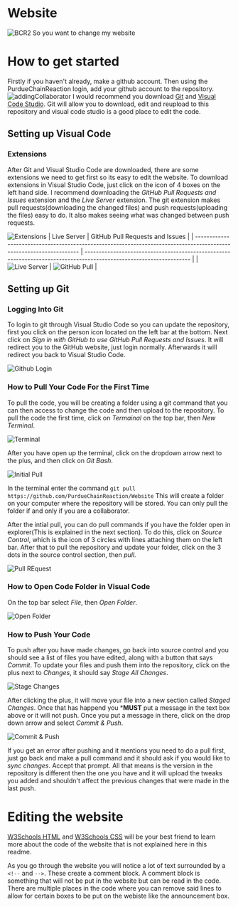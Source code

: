 # Website
![BCR2](https://github.com/PurdueChainReaction/Website/assets/136839609/d93af07e-174b-4ae8-968c-208b5a0bc476)
So you want to change my website

# How to get started
Firstly if you haven't already, make a github account. Then using the PurdueChainReaction login, add your github account to the repository. ![addingCollaborator](https://github.com/PurdueChainReaction/Website/assets/136839609/6f368dd6-3aed-4887-aaf3-ab34b57177c4) I would recommend you download [Git](https://git-scm.com/download/win) and [Visual Code Studio](https://code.visualstudio.com/download). Git will allow you to download, edit and reupload to this repository and visual code studio is a good place to edit the code.

## Setting up Visual Code
### Extensions
After Git and Visual Studio Code are downloaded, there are some extensions we need to get first so its easy to edit the website. To download extensions in Visual Studio Code, just click on the icon of 4 boxes on the left hand side. I recommend downloading the *GitHub Pull Requests and Issues* extension and the *Live Server* extension. The git extension makes pull requests(downloading the changed files) and push requests(uploading the files) easy to do. It also makes seeing what was changed between push requests.

![Extensions](https://github.com/PurdueChainReaction/Website/assets/58526449/a0b3dea8-c7a4-432c-aefa-b1c2ba980b2f)
| Live Server                                                                                                         | GitHub Pull Requests and Issues                                                                                     |
| ------------------------------------------------------------------------------------------------------------------- | ------------------------------------------------------------------------------------------------------------------- |
| ![Live Server](https://github.com/PurdueChainReaction/Website/assets/58526449/23a9af94-ae97-4385-957d-0be5c228b503) | ![GitHub Pull](https://github.com/PurdueChainReaction/Website/assets/58526449/92784067-0d58-4dc3-b2fc-d19a1ca30b4e) |

## Setting up Git
### Logging Into Git
To login to git through Visual Studio Code so you can update the repository, first you click on the person icon located on the left bar at the bottom. Next click on *Sign in with GitHub to use GitHub Pull Requests and Issues*. It will redirect you to the GitHub website, just login normally. Afterwards it will redirect you back to Visual Studio Code.

![Github Login](https://github.com/PurdueChainReaction/Website/assets/58526449/7128e6de-27ba-4740-aed3-351c9292418c)

### How to Pull Your Code For the First Time
To pull the code, you will be creating a folder using a git command that you can then access to change the code and then upload to the repository. 
To pull the code the first time, click on *Termainal* on the top bar, then *New Terminal*.

![Terminal](https://github.com/PurdueChainReaction/Website/assets/58526449/90cb3845-3748-439d-a4c0-3e240af9cd2d)

After you have open up the terminal, click on the dropdown arrow next to the plus, and then click on *Git Bash*.

![Initial Pull](https://github.com/PurdueChainReaction/Website/assets/58526449/7df30051-09e3-4efb-b167-84be926b8dfb)

In the terminal enter the command ```git pull https://github.com/PurdueChainReaction/Website```
This will create a folder on your computer where the repository will be stored. You can only pull the folder if and only if you are a collaborator.

After the intial pull, you can do pull commands if you have the folder open in explorer(This is explained in the next section). 
To do this, click on *Source Control*, which is the icon of 3 circles with lines attaching them on the left bar. After that to pull the repository and update your folder, click on the 3 dots in the source control section, then *pull*.

![Pull REquest](https://github.com/PurdueChainReaction/Website/assets/58526449/db74ac63-0a50-49a8-ada1-1225d5cd08e9)


### How to Open Code Folder in Visual Code
On the top bar select *File*, then *Open Folder*.

![Open Folder](https://github.com/PurdueChainReaction/Website/assets/58526449/a88a9a49-d57e-49aa-a4ab-3dd66f70c9bd)

### How to Push Your Code
To push after you have made changes, go back into source control and you should see a list of files you have edited, along with a button that says *Commit*. To update your files and push them into the repository, click on the plus next to *Changes*, it should say *Stage All Changes*.

![Stage Changes](https://github.com/PurdueChainReaction/Website/assets/58526449/ff31288c-d7fc-46a9-a71b-fcadc19b15c5)

After clicking the plus, it will move your file into a new section called *Staged Changes*. Once that has happend you ***MUST** put a message in the text box above or it will not push. Once you put a message in there, click on the drop down arrow and select *Commit & Push*.

![Commit & Push](https://github.com/PurdueChainReaction/Website/assets/58526449/a1b07394-c7b8-4042-9934-01263246b2ee)

If you get an error after pushing and it mentions you need to do a pull first, just go back and make a pull command and it should ask if you would like to *sync changes*. Accept that prompt. All that means is the version in the repository is different then the one you have and it will upload the tweaks you added and shouldn't affect the previous changes that were made in the last push. 



# Editing the website
[W3Schools HTML](https://www.w3schools.com/html/default.asp) and [W3Schools CSS](https://www.w3schools.com/css/default.asp) will be your best friend to learn more about the code of the website that is not explained here in this readme.

As you go through the website you will notice a lot of text surrounded by a ```<!--``` and ```-->```. These create a comment block. A comment block is something that will not be put in the website but can be read in the code.
There are multiple places in the code where you can remove said lines to allow for certain boxes to be put on the webiste like the announcement box.
